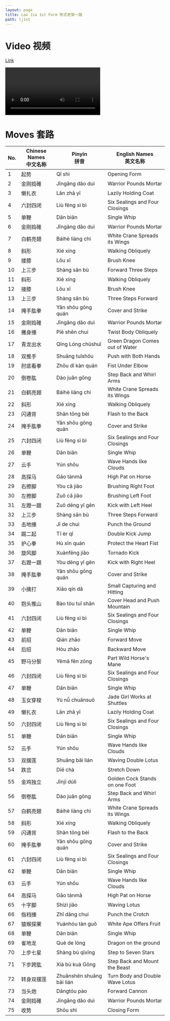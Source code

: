 ```yaml
---
layout: page
title: Lao Jia 1st Form 陈式老架一路
path: lj1st
---
```


# Video 视频

<p> <a href="https://s3-ap-southeast-2.amazonaws.com/video.sergeishutov.com/TaiChi+LaoJia+1.mp4"> Link </a>
<p> 
  <video controls>
    <source src="https://s3-ap-southeast-2.amazonaws.com/video.sergeishutov.com/TaiChi+LaoJia+1.mp4" type="video/mp4">
  </video>


# Moves 套路
  
 No. | Chinese Names <br> 中文名称 | Pinyin <br> 拼音 | English Names <br> 英文名称 
 --- | ----------------------- | ------------ | ----------------------- 
1  | 起势  | Qǐ shì  | Opening Form
2  | 金刚捣碓  | Jīngāng dǎo duì  | Warrior Pounds Mortar
3  | 懒扎衣  | Lǎn zhā yī  | Lazily Holding Coat
4  | 六封四闭  | Liù fēng sì bì  | Six Sealings and Four Closings
5  | 单鞭  | Dān biān  | Single Whip
6  | 金刚捣碓  | Jīngāng dǎo duì  | Warrior Pounds Mortar
7  | 白鹤亮翅  | Báihè liàng chì  | White Crane Spreads its Wings
8  | 斜形  | Xié xíng  | Walking Obliquely
9  | 搂膝  | Lǒu xī  | Brush Knee
10  | 上三步  | Shàng sān bù  | Forward Three Steps
11  | 斜形  | Xié xíng  | Walking Obliquely
12  | 搂膝  | Lǒu xī  | Brush Knee
13  | 上三步  | Shàng sān bù  | Three Steps Forward
14  | 掩手肱拳  | Yǎn shǒu gōng quán   | Cover and Strike
15  | 金刚捣碓  | Jīngāng dǎo duì  | Warrior Pounds Mortar
16  | 撇身捶  | Piē shēn chuí  | Twist Body Obliquely
17  | 青龙出水  | Qīng Lóng chūshuǐ  | Green Dragon Comes out of Water
18  | 双推手  | Shuāng tuīshǒu  | Push with Both Hands
19  | 肘底看拳  | Zhǒu dǐ kàn quán  | Fist Under Elbow
20  | 倒卷肱  | Dào juǎn gōng  | Step Back and Whirl Arms
21  | 白鹤亮翅  | Báihè liàng chì  | White Crane Spreads its Wings
22  | 斜形  | Xié xíng  | Walking Obliquely
23  | 闪通背  | Shǎn tōng bèi  | Flash to the Back
24  | 掩手肱拳  | Yǎn shǒu gōng quán  | Cover and Strike
25  | 六封四闭  | Liù fēng sì bì  | Six Sealings and Four Closings
26  | 单鞭  | Dān biān  | Single Whip
27  | 云手  | Yún shǒu  | Wave Hands like Clouds
28  | 高探马  | Gāo tànmǎ  | High Pat on Horse
29  | 右擦脚  | Yòu cā jiǎo  | Brushing Right Foot
30  | 左擦脚  | Zuǒ cā jiǎo  | Brushing Left Foot
31  | 左蹬一跟  |  Zuǒ dēng yī gēn  | Kick with Left Heel
32  | 上三步  | Shàng sān bù  | Three Steps Forward
33  | 击地捶  | Jī de chui  | Punch the Ground
34  | 踢二起  | Tī èr qǐ   | Double Kick Jump
35  | 护心拳  | Hù xīn quán  | Protect the Heart Fist
36  | 旋风脚  | Xuànfēng jiǎo  | Tornado Kick
37  | 右蹬一跟  | Yòu dēng yī gēn  | Kick with Right Heel
38  | 掩手肱拳  | Yǎn shǒu gōng quán  | Cover and Strike
39  | 小擒打  | Xiǎo qín dǎ  | Small Capturing and Hitting
40  | 抱头推山  | Bào tóu tuī shān  | Cover Head and Push Mountain
41  | 六封四闭  | Liù fēng sì bì  | Six Sealings and Four Closings
42  | 单鞭  | Dān biān  | Single Whip
43  | 前招  | Qián zhāo  | Forward Move
44  | 后招  | Hòu zhāo  | Backward Move
45  | 野马分鬃  | Yěmǎ fēn zōng  | Part Wild Horse's Mane
46  | 六封四闭  | Liù fēng sì bì  | Six Sealings and Four Closings
47  | 单鞭  | Dān biān  | Single Whip
48  | 玉女穿梭  | Yù nǚ chuānsuō  | Jade Girl Works at Shuttles
49  | 懒扎衣  | Lǎn zhā yī  | Lazily Holding Coat
50  | 六封四闭  | Liù fēng sì bì  | Six Sealings and Four Closings
51  | 单鞭  | Dān biān  | Single Whip
52  | 云手  | Yún shǒu  | Wave Hands like Clouds
53  | 双摆莲  | Shuāng bǎi lián  | Waving Double Lotus
54  | 跌岔  | Diē chà  | Stretch Down
55  | 金鸡独立  | Jīnjī dúlì  | Golden Cock Stands on one Foot
56  | 倒卷肱  | Dào juǎn gōng  | Step Back and Whirl Arms
57  | 白鹤亮翅  | Báihè liàng chì  | White Crane Spreads its Wings
58  | 斜形  | Xié xíng  | Walking Obliquely
59  | 闪通背  | Shǎn tōng bèi  | Flash to the Back
60  | 掩手肱拳  | Yǎn shǒu gōng quán  | Cover and Strike
61  | 六封四闭  | Liù fēng sì bì  | Six Sealings and Four Closings
62  | 单鞭  | Dān biān  | Single Whip
63  | 云手  | Yún shǒu  | Wave Hands like Clouds
64  | 高探马  | Gāo tànmǎ  | High Pat on Horse
65  | 十字脚  | Shízì jiǎo  | Waving Lotus
66  | 指裆捶  | Zhǐ dāng chuí  | Punch the Crotch
67  | 猿猴探果  | Yuánhóu tàn guǒ  | White Ape Offers Fruit
68  | 单鞭  | Dān biān  | Single Whip
69  | 雀地龙  | Què de lóng   | Dragon on the ground
70  | 上步七星  | Shàng bù qīxīng  | Step to Seven Stars
71  | 下步跨肱  |  Xià bù kuà Gōng  | Step Back and Mount the Beast
72  | 转身双摆莲  | Zhuǎnshēn shuāng bǎi lián  | Turn Body and Double Wave Lotus
73  | 当头炮  | Dāngtóu pào  | Forward Cannon
74  | 金刚捣碓 | Jīngāng dǎo duì  | Warrior Pounds Mortar
75  | 收势  | Shōu shì  | Closing Form

